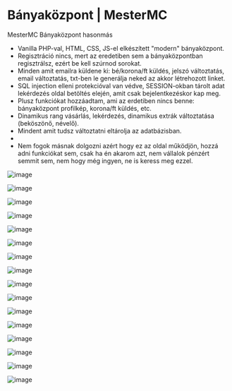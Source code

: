 # Bányaközpont | MesterMC

MesterMC Bányaközpont hasonmás

- Vanilla PHP-val, HTML, CSS, JS-el elkészített "modern" bányaközpont.
- Regisztráció nincs, mert az eredetiben sem a bányaközpontban regisztrálsz, ezért be kell szúrnod sorokat.
- Minden amit emailra küldene ki: bé/korona/ft küldés, jelszó változtatás, email változtatás, txt-ben le generálja neked az akkor létrehozott linket.
- SQL injection elleni protekcióval van védve, SESSION-okban tárolt adat lekérdezés oldal betöltés elején, amit csak bejelentkezéskor kap meg.
- Plusz funkciókat hozzáadtam, ami az erdetiben nincs benne: bányaközpont profilkép, korona/ft küldés, etc.
- Dinamikus rang vásárlás, lekérdezés, dinamikus extrák változtatása (beköszönő, névelő).
- Mindent amit tudsz változtatni eltárolja az adatbázisban.
- 
- Nem fogok másnak dolgozni azért hogy ez az oldal működjön, hozzá adni funkciókat sem, csak ha én akarom azt, nem vállalok pénzért semmit sem, nem hogy még ingyen, ne is keress meg ezzel.

![image](https://github.com/zzzmate/MesterMC-Banyakozpont/assets/104621347/6df63d1c-a517-4edd-887b-b4c32725e2ae)

![image](https://github.com/zzzmate/MesterMC-Banyakozpont/assets/104621347/dd18ed0c-7e61-4140-b1d4-f33698aa3bb0)

![image](https://github.com/zzzmate/MesterMC-Banyakozpont/assets/104621347/5083caa5-e777-4972-8f99-68aa1f9846f5)

![image](https://github.com/zzzmate/MesterMC-Banyakozpont/assets/104621347/24ae6a1f-e5f5-4cd9-8f06-b3862cc40370)

![image](https://github.com/zzzmate/MesterMC-Banyakozpont/assets/104621347/dfd28e79-74bb-4fcc-94da-709da5be531a)

![image](https://github.com/zzzmate/MesterMC-Banyakozpont/assets/104621347/f69c519b-dc43-4cb0-9d31-d1c06c33b873)

![image](https://github.com/zzzmate/MesterMC-Banyakozpont/assets/104621347/321636cb-6237-499f-a6f5-4e12e66364b4)

![image](https://github.com/zzzmate/MesterMC-Banyakozpont/assets/104621347/8d1ebb6e-f12b-4f1d-b0e7-87e490d1efa1)

![image](https://github.com/zzzmate/MesterMC-Banyakozpont/assets/104621347/c311b20f-a3c3-424a-bdbd-23272d50c6b7)

![image](https://github.com/zzzmate/MesterMC-Banyakozpont/assets/104621347/505e251a-513f-4b02-943e-4f068e72b282)

![image](https://github.com/zzzmate/MesterMC-Banyakozpont/assets/104621347/6c6c491c-a159-46e0-8092-bdcd66888306)

![image](https://github.com/zzzmate/MesterMC-Banyakozpont/assets/104621347/01be1b0a-ed21-4d2c-8ebd-bb648a98bcd1)

![image](https://github.com/zzzmate/MesterMC-Banyakozpont/assets/104621347/aa5258cb-a221-42b5-95b7-6b5bc4455a04)

![image](https://github.com/zzzmate/MesterMC-Banyakozpont/assets/104621347/f4cd5a6c-4a1c-4620-8ce6-61c936118002)

![image](https://github.com/zzzmate/MesterMC-Banyakozpont/assets/104621347/270b7102-34ce-4db4-91a9-b0d1fb04a82d)

![image](https://github.com/zzzmate/MesterMC-Banyakozpont/assets/104621347/b442ac09-5ae6-43c4-b079-e4d688dd2fc2)
